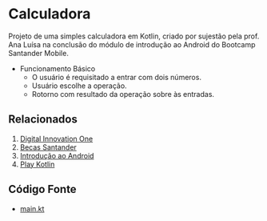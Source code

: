 # Calculadora

Projeto de uma simples calculadora em Kotlin, criado por sujestão pela prof. Ana Luísa na conclusão do módulo de introdução ao Android do Bootcamp Santander Mobile.

- Funcionamento Básico
  - O usuário é requisitado a entrar com dois números.
  - Usuário escolhe a operação.
  - Rotorno com resultado da operação sobre às entradas.

## Relacionados

1. [Digital Innovation One](https://web.digitalinnovation.one)
2. [Becas Santander](https://www.becas-santander.com/pt_br/index.html)
3. [Introdução ao Android](https://web.digitalinnovation.one/course/introducao-ao-kotlin/learning/20f3d5f7-8933-473b-98a5-f3198f7debf3?back=/track/santander-mobile-developer)
4. [Play Kotlin](https://play.kotlinlang.org/#eyJ2ZXJzaW9uIjoiMS41LjIwIiwicGxhdGZvcm0iOiJqYXZhIiwiYXJncyI6IiIsImpzQ29kZSI6IiIsIm5vbmVNYXJrZXJzIjp0cnVlLCJ0aGVtZSI6ImlkZWEiLCJjb2RlIjoiLyoqXG4gKiBZb3UgY2FuIGVkaXQsIHJ1biwgYW5kIHNoYXJlIHRoaXMgY29kZS4gXG4gKiBwbGF5LmtvdGxpbmxhbmcub3JnIFxuICovXG5cbmZ1biBtYWluKCkge1xuICAgIHByaW50bG4oXCJIZWxsbywgd29ybGQhISFcIilcbn0ifQ==)

## Código Fonte

- [main.kt](https://github.com/JefersonMelo/07-DIO/blob/master/09-Santander-Bootcamp-Mobile-Developer/00-Introdu%C3%A7%C3%A3o-ao-Kotlin/Calculadora/src/main/kotlin/main.kt)